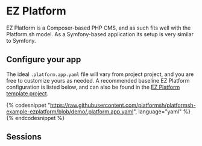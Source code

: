 # EZ Platform

EZ Platform is a Composer-based PHP CMS, and as such fits well with the Platform.sh model.  As a Symfony-based application its setup is very similar to Symfony.

## Configure your app

The ideal `.platform.app.yaml` file will vary from project project, and you are free to customize yours as needed.  A recommended baseline EZ Platform configuration is listed below, and can also be found in the [EZ Platform template project](https://github.com/platformsh/platformsh-example-ezplatform).

{% codesnippet "https://raw.githubusercontent.com/platformsh/platformsh-example-ezplatform/blob/demo/.platform.app.yaml", language="yaml" %}{% endcodesnippet %}

## Sessions

